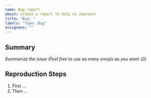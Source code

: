 ```yaml
---
name: Bug report
about: Create a report to help us improve!
title: "Bug: "
labels: "Type: Bug"
assignees: ""
---
```

<!-- Please remember to follow the code of conduct when submitting issues 👍 -->

## Summary

_Summarize the issue (Feel free to use as many emojis as you want 😉)_

<!-- Please provide *complete* reproduction steps for the issue (gifs are especially appreciated!) -->

## Reproduction Steps

1. First ...
1. Then ...

<!-- Thank you for contributing 🎉 -->

